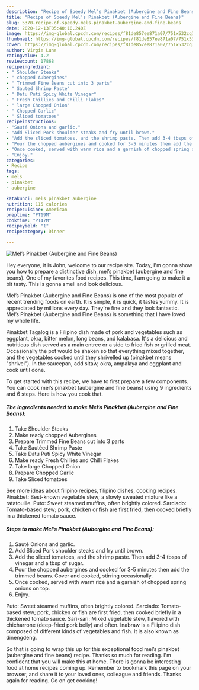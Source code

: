 ```yaml
---
description: "Recipe of Speedy Mel’s Pinakbet (Aubergine and Fine Beans)"
title: "Recipe of Speedy Mel’s Pinakbet (Aubergine and Fine Beans)"
slug: 5370-recipe-of-speedy-mels-pinakbet-aubergine-and-fine-beans
date: 2020-12-13T05:40:10.240Z
image: https://img-global.cpcdn.com/recipes/f81de857ee871a07/751x532cq70/mels-pinakbet-aubergine-and-fine-beans-recipe-main-photo.jpg
thumbnail: https://img-global.cpcdn.com/recipes/f81de857ee871a07/751x532cq70/mels-pinakbet-aubergine-and-fine-beans-recipe-main-photo.jpg
cover: https://img-global.cpcdn.com/recipes/f81de857ee871a07/751x532cq70/mels-pinakbet-aubergine-and-fine-beans-recipe-main-photo.jpg
author: Virgie Luna
ratingvalue: 4.2
reviewcount: 17868
recipeingredient:
- " Shoulder Steaks"
- " chopped Aubergines"
- " Trimmed Fine Beans cut into 3 parts"
- " Sauted Shrimp Paste"
- " Datu Puti Spicy White Vinegar"
- " Fresh Chillies and Chilli Flakes"
- " large Chopped Onion"
- " Chopped Garlic"
- " Sliced tomatoes"
recipeinstructions:
- "Sauté Onions and garlic."
- "Add Sliced Pork shoulder steaks and fry until brown."
- "Add the sliced tomatoes, and the shrimp paste. Then add 3-4 tbsps of vinegar and a tbsp of sugar."
- "Pour the chopped aubergines and cooked for 3-5 minutes then add the trimmed beans. Cover and cooked, stirring occasionally."
- "Once cooked, served with warm rice and a garnish of chopped spring onions on top."
- "Enjoy."
categories:
- Recipe
tags:
- mels
- pinakbet
- aubergine

katakunci: mels pinakbet aubergine 
nutrition: 115 calories
recipecuisine: American
preptime: "PT19M"
cooktime: "PT47M"
recipeyield: "1"
recipecategory: Dinner

---
```



![Mel’s Pinakbet (Aubergine and Fine Beans)](https://img-global.cpcdn.com/recipes/f81de857ee871a07/751x532cq70/mels-pinakbet-aubergine-and-fine-beans-recipe-main-photo.jpg)

Hey everyone, it is John, welcome to our recipe site. Today, I'm gonna show you how to prepare a distinctive dish, mel’s pinakbet (aubergine and fine beans). One of my favorites food recipes. This time, I am going to make it a bit tasty. This is gonna smell and look delicious.

Mel’s Pinakbet (Aubergine and Fine Beans) is one of the most popular of recent trending foods on earth. It is simple, it is quick, it tastes yummy. It is appreciated by millions every day. They're fine and they look fantastic. Mel’s Pinakbet (Aubergine and Fine Beans) is something that I have loved my whole life.

Pinakbet Tagalog is a Filipino dish made of pork and vegetables such as eggplant, okra, bitter melon, long beans, and kalabasa. It&#39;s a delicious and nutritious dish served as a main entree or a side to fried fish or grilled meat. Occasionally the pot would be shaken so that everything mixed together, and the vegetables cooked until they shrivelled up (pinakbet means &#34;shrivel&#34;). In the saucepan, add sitaw, okra, ampalaya and eggplant and cook until done.


To get started with this recipe, we have to first prepare a few components. You can cook mel’s pinakbet (aubergine and fine beans) using 9 ingredients and 6 steps. Here is how you cook that.

<!--inarticleads1-->

##### The ingredients needed to make Mel’s Pinakbet (Aubergine and Fine Beans):

1. Take  Shoulder Steaks
1. Make ready  chopped Aubergines
1. Prepare  Trimmed Fine Beans cut into 3 parts
1. Take  Sautéed Shrimp Paste
1. Take  Datu Puti Spicy White Vinegar
1. Make ready  Fresh Chillies and Chilli Flakes
1. Take  large Chopped Onion
1. Prepare  Chopped Garlic
1. Take  Sliced tomatoes


See more ideas about filipino recipes, filipino dishes, cooking recipes. Pinakbet: Best-known vegetable stew; a slowly sweated mixture like a ratatouille. Puto: Sweet steamed muffins, often brightly colored. Sarciado: Tomato-based stew; pork, chicken or fish are first fried, then cooked briefly in a thickened tomato sauce. 

<!--inarticleads2-->

##### Steps to make Mel’s Pinakbet (Aubergine and Fine Beans):

1. Sauté Onions and garlic.
1. Add Sliced Pork shoulder steaks and fry until brown.
1. Add the sliced tomatoes, and the shrimp paste. Then add 3-4 tbsps of vinegar and a tbsp of sugar.
1. Pour the chopped aubergines and cooked for 3-5 minutes then add the trimmed beans. Cover and cooked, stirring occasionally.
1. Once cooked, served with warm rice and a garnish of chopped spring onions on top.
1. Enjoy.


Puto: Sweet steamed muffins, often brightly colored. Sarciado: Tomato-based stew; pork, chicken or fish are first fried, then cooked briefly in a thickened tomato sauce. Sari-sari: Mixed vegetable stew, flavored with chicharrone (deep-fried pork belly) and often. Inabraw is a Filipino dish composed of different kinds of vegetables and fish. It is also known as dinengdeng. 

So that is going to wrap this up for this exceptional food mel’s pinakbet (aubergine and fine beans) recipe. Thanks so much for reading. I'm confident that you will make this at home. There is gonna be interesting food at home recipes coming up. Remember to bookmark this page on your browser, and share it to your loved ones, colleague and friends. Thanks again for reading. Go on get cooking!
